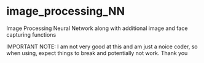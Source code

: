 # image_processing_NN
Image Processing Neural Network along with additional image and face capturing functions

IMPORTANT NOTE:
I am not very good at this and am just a noice coder, so when using, expect things to break and potentially not work. Thank you

